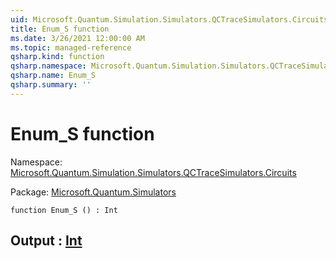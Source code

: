 ```yaml
---
uid: Microsoft.Quantum.Simulation.Simulators.QCTraceSimulators.Circuits.Enum_S
title: Enum_S function
ms.date: 3/26/2021 12:00:00 AM
ms.topic: managed-reference
qsharp.kind: function
qsharp.namespace: Microsoft.Quantum.Simulation.Simulators.QCTraceSimulators.Circuits
qsharp.name: Enum_S
qsharp.summary: ''
---
```


# Enum_S function

Namespace: [Microsoft.Quantum.Simulation.Simulators.QCTraceSimulators.Circuits](xref:Microsoft.Quantum.Simulation.Simulators.QCTraceSimulators.Circuits)

Package: [Microsoft.Quantum.Simulators](https://nuget.org/packages/Microsoft.Quantum.Simulators)




```qsharp
function Enum_S () : Int
```


## Output : [Int](xref:microsoft.quantum.lang-ref.int)


